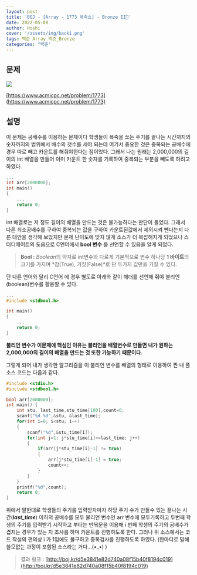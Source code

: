 ```yaml
---
layout: post
title: 'BOJ - [Array - 1773 폭죽쇼] - Bronze II🥉'
date: 2022-05-08
author: Hoshi
cover: '/assets/img/back1.png'
tags: 백준 Array 백준_Bronze
categories: "백준"
---
```

## 문제

![]({{site.url}}/assets/img/posts_img/1773.png)

[https://www.acmicpc.net/problem/1773](https://www.acmicpc.net/problem/1773)

## 설명

이 문제는 공배수를 이용하는 문제이다 학생들이 폭죽을 쏘는 주기를 끝나는 시간까지의 숫자까지의 범위에서 배수의 갯수를 세야 되는데 여기서 중요한 것은 중복되는 공배수에 경우 따로 빼고 카운트를 해줘야한다는 점이었다. 그래서 나는 원래는 2,000,000의 길이의 int 배열을 만들어 이미 카운트 한 숫자를 기록하여 중복되는 부분을 빼도록 하려고 하였다.

```c
...
int arr[2000000];
int main()
{
	...
	return 0;
}
```

 int 배열로는 저 정도 길이의 배열을 만드는 것은 불가능하다는 판단이 들었다. 그래서 다른 최소공배수를 구하여 중복되는 값을 구하여 카운트된값에서 제외시켜 뺀다는지 다른 대안을 생각해 보았지만 문제 난이도에 맞지 않게 소스가 더 복잡해지게 되었으나 스터디메이트의 도움으로 C언어에서 **bool 변수** 를 선언할 수 있음을 알게 되었다.

> **Bool :** *Boolean*의 약자로 int변수와 다르게 기본적으로 변수 하나당 **1 바이트**의 크기를 가지며 *참(True), 거짓(False)*로 단 두가지 값만을 가질 수 있다.
> 

단 다른 언어와 달리 C언어 에 경우 별도로 아래와 같이 해더를 선언해 줘야 불리언(boolean)변수를 활용할 수 있다.

```c
...
#include <stdbool.h>

int main()
{
	...
	return 0;
}
```

**불리언 변수가 이문제에 핵심인 이유는 불리언을 배열변수로 만들면 내가 원하는 2,000,000의 길이의 배열을 만드는 것 또한 가능하기 때문이다.**

그렇게 되어 내가 생각한 알고리즘을 이 불리언 변수를 배열의 형태로 이용하여 짠 내 풀 소스 코드는 다음과 같다.

```c
#include <stdio.h>
#include <stdbool.h>

bool arr[2000000];
int main() {
    int stu, last_time,stu_time[100],count=0;
    scanf("%d %d",&stu, &last_time);
    for(int i=0; i<stu; i++)
    {
        scanf("%d",&stu_time[i]);
        for(int j=1; j*stu_time[i]<=last_time; j++)
        {
            if(arr[j*stu_time[i]-1] != true)
            {
                arr[j*stu_time[i]-1] = true;
                count++;
            }
        }
    }
    printf("%d",count);
    return 0;
}
```

위에서 말한대로 학생들의 주기를 입력받자마자 하당 주기 수가 만들수 있는 끝나는 시간(***last_time***) 이하의 공배수를 모두 불리언 변수인 arr 변수에 모두기록하고 두번째 학생의 주기를 입력받기 시작하고 부터는 반복문을 이용해 i 번째 학생의 주기의 공배수가 겹치는 경우가 있는 지 조사를 하며 카운트를 진행하도록 한다. 그러나 위 소스에서는 코드 작성의 편의상 i 가 1임에도 불구하고 중복검사를 진행하도록 하였다. (한마디로 말해 쓸모없는 과정이 포함된 소스라는 거다...(•_•) )

> 결과 링크 : [http://boj.kr/d5e3841e82d740a08f15b40f8194c019](http://boj.kr/d5e3841e82d740a08f15b40f8194c019)
>